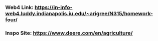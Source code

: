 ### Web4 Link: https://in-info-web4.luddy.indianapolis.iu.edu/~arigree/N315/homework-four/
### Inspo Site: https://www.deere.com/en/agriculture/

